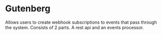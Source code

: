# Gutenberg
Allows users to create webhook subscriptions to events that pass through the system. Consists of 2 parts. A rest api and an events processor.  